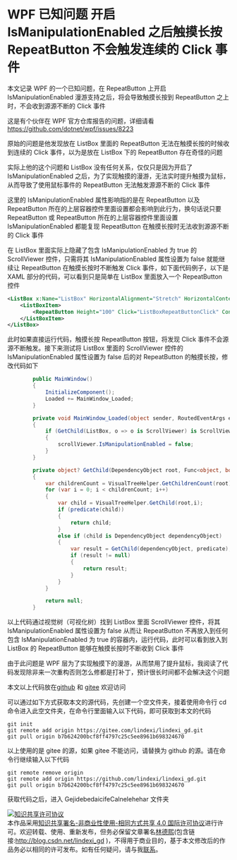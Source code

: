 
# WPF 已知问题 开启 IsManipulationEnabled 之后触摸长按 RepeatButton 不会触发连续的 Click 事件

本文记录 WPF 的一个已知问题，在 RepeatButton 上开启 IsManipulationEnabled 漫游支持之后，将会导致触摸长按到 RepeatButton 之上时，不会收到源源不断的 Click 事件

<!--more-->


<!-- 发布 -->
<!-- 博客 -->

这是有个伙伴在 WPF 官方仓库报告的问题，详细请看 <https://github.com/dotnet/wpf/issues/8223>

原始的问题是他发现放在 ListBox 里面的 RepeatButton 无法在触摸长按的时候收到连续的 Click 事件，以为是放在 ListBox 下的 RepeatButton 存在奇怪的问题

实际上他的这个问题和 ListBox 没有任何关系，仅仅只是因为开启了 IsManipulationEnabled 之后，为了实现触摸的漫游，无法实时提升触摸为鼠标，从而导致了使用鼠标事件的 RepeatButton 无法触发源源不断的 Click 事件

这里的 IsManipulationEnabled 属性影响指的是在 RepeatButton 以及 RepeatButton 所在的上层容器控件里面设置都会影响到此行为，换句话说只要 RepeatButton 或 RepeatButton 所在的上层容器控件里面设置 IsManipulationEnabled 都能复现 RepeatButton 在触摸长按时无法收到源源不断的 Click 事件

在 ListBox 里面实际上隐藏了包含 IsManipulationEnabled 为 true 的 ScrollViewer 控件，只需将其 IsManipulationEnabled 属性设置为 false 就能继续让 RepeatButton 在触摸长按时不断触发 Click 事件，如下面代码例子，以下是 XAML 部分的代码，可以看到只是简单在 ListBox 里面放入一个 RepeatButton 控件

```xml
<ListBox x:Name="ListBox" HorizontalAlignment="Stretch" HorizontalContentAlignment="Stretch">
    <ListBoxItem>
        <RepeatButton Height="100" Click="ListBoxRepeatButtonClick" Content="Long touch 'repeat' not working on this RepeatButton"/>
    </ListBoxItem>
</ListBox>
```

此时如果直接运行代码，触摸长按 RepeatButton 按钮，将发现 Click 事件不会源源不断触发。接下来测试将 ListBox 里面的 ScrollViewer 控件的 IsManipulationEnabled 属性设置为 false 后的对 RepeatButton 的触摸长按，修改代码如下

```csharp
        public MainWindow()
        {
            InitializeComponent();
            Loaded += MainWindow_Loaded;
        }

        private void MainWindow_Loaded(object sender, RoutedEventArgs e)
        {
            if (GetChild(ListBox, o => o is ScrollViewer) is ScrollViewer scrollViewer)
            {
                scrollViewer.IsManipulationEnabled = false;
            }
        }

        private object? GetChild(DependencyObject root, Func<object, bool> predicate)
        {
            var childrenCount = VisualTreeHelper.GetChildrenCount(root);
            for (var i = 0; i < childrenCount; i++)
            {
                var child = VisualTreeHelper.GetChild(root,i);
                if (predicate(child))
                {
                    return child;
                }
                else if (child is DependencyObject dependencyObject)
                {
                    var result = GetChild(dependencyObject, predicate);
                    if (result != null)
                    {
                        return result;
                    }
                }
            }

            return null;
        }
```

以上代码通过视觉树（可视化树）找到 ListBox 里面 ScrollViewer 控件，将其 IsManipulationEnabled 属性设置为 false 从而让 RepeatButton 不再放入到任何包含 IsManipulationEnabled 为 true 的容器内，运行代码，此时可以看到放入到 ListBox 的 RepeatButton 能够在触摸长按时不断收到 Click 事件

由于此问题是 WPF 层为了实现触摸下的漫游，从而禁用了提升鼠标，我阅读了代码发现除非来一次重构否则怎么修都是打补丁，预计很长时间都不会解决这个问题

本文以上代码放在[github](https://github.com/lindexi/lindexi_gd/tree/b7b624200bcf8ff4797c25c5ee8961b698324670/GejidebedaicifeCalnelehehar) 和 [gitee](https://gitee.com/lindexi/lindexi_gd/tree/b7b624200bcf8ff4797c25c5ee8961b698324670/GejidebedaicifeCalnelehehar) 欢迎访问

可以通过如下方式获取本文的源代码，先创建一个空文件夹，接着使用命令行 cd 命令进入此空文件夹，在命令行里面输入以下代码，即可获取到本文的代码

```
git init
git remote add origin https://gitee.com/lindexi/lindexi_gd.git
git pull origin b7b624200bcf8ff4797c25c5ee8961b698324670
```

以上使用的是 gitee 的源，如果 gitee 不能访问，请替换为 github 的源。请在命令行继续输入以下代码

```
git remote remove origin
git remote add origin https://github.com/lindexi/lindexi_gd.git
git pull origin b7b624200bcf8ff4797c25c5ee8961b698324670
```

获取代码之后，进入 GejidebedaicifeCalnelehehar 文件夹




<a rel="license" href="http://creativecommons.org/licenses/by-nc-sa/4.0/"><img alt="知识共享许可协议" style="border-width:0" src="https://licensebuttons.net/l/by-nc-sa/4.0/88x31.png" /></a><br />本作品采用<a rel="license" href="http://creativecommons.org/licenses/by-nc-sa/4.0/">知识共享署名-非商业性使用-相同方式共享 4.0 国际许可协议</a>进行许可。欢迎转载、使用、重新发布，但务必保留文章署名[林德熙](http://blog.csdn.net/lindexi_gd)(包含链接:http://blog.csdn.net/lindexi_gd )，不得用于商业目的，基于本文修改后的作品务必以相同的许可发布。如有任何疑问，请与我[联系](mailto:lindexi_gd@163.com)。